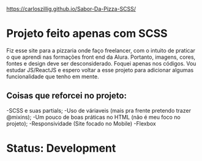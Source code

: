 https://carloszillig.github.io/Sabor-Da-Pizza-SCSS/
# Projeto feito apenas com SCSS

Fiz esse site para a pizzaria onde faço freelancer, com o intuito de praticar o que aprendi nas formações front end da Alura. Portanto, imagens, cores, fontes e design deve ser desconsiderado. Foquei apenas nos códigos.
Vou estudar JS/ReactJS e espero voltar a esse projeto para adicionar algumas funcionalidade que tenho em mente.

## Coisas que reforcei no projeto:

-SCSS e suas partials;
-Uso de váriaveis (mais pra frente pretendo trazer @mixins);
-Um pouco de boas práticas no HTML (não é meu foco no projeto);
-Responsividade (Site focado no Mobile)
-Flexbox

# Status: Development
